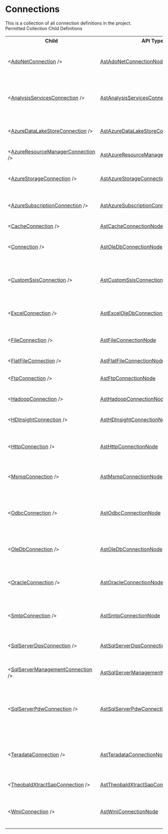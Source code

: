 # Connections

<div class="LanguageSummary"><div class ="SummaryItem">This is a collection of all connection definitions in the project.</div></div><div class="SchemaBindingGroup"><div class="SchemaBindingGroupHeader">Permitted Collection Child Definitions</div><table id="SchemaBindingList" class="SchemaBindingList"><tbody><tr><th class="SchemaBindingNameColumnHeader">Child</th><th class="SchemaBindingTypeColumnHeader">API Type</th><th class="SchemaBindingSummaryColumnHeader">Description</th></tr><tr class="cd0"><td class="SchemaBindingName"><span class="punc">&lt;</span><a href=Varigence.Languages.Biml.Connection.AstAdoNetConnectionNode.html">AdoNetConnection</a><span class="punc"> /&gt;</span></td><td class="SchemaBindingType"><a href="../api-reference/Varigence.Languages.Biml.Connection.AstAdoNetConnectionNode.html">AstAdoNetConnectionNode</a></td><td class="SchemaBindingSummary">The ADO.NET connection connects to a data source that can be accessed via a .NET Framework data provider.</td></tr><tr class="cd1"><td class="SchemaBindingName"><span class="punc">&lt;</span><a href=Varigence.Languages.Biml.Connection.AstAnalysisServicesConnectionNode.html">AnalysisServicesConnection</a><span class="punc"> /&gt;</span></td><td class="SchemaBindingType"><a href="../api-reference/Varigence.Languages.Biml.Connection.AstAnalysisServicesConnectionNode.html">AstAnalysisServicesConnectionNode</a></td><td class="SchemaBindingSummary">The SQL Server Analysis Services connection connects to a server running an Analysis Services database or to an Analysis Services project.</td></tr><tr class="cd0"><td class="SchemaBindingName"><span class="punc">&lt;</span><a href=Varigence.Languages.Biml.Connection.AstAzureDataLakeStoreConnectionNode.html">AzureDataLakeStoreConnection</a><span class="punc"> /&gt;</span></td><td class="SchemaBindingType"><a href="../api-reference/Varigence.Languages.Biml.Connection.AstAzureDataLakeStoreConnectionNode.html">AstAzureDataLakeStoreConnectionNode</a></td><td class="SchemaBindingSummary">The Azure Subscription Connection connects to a Microsoft Azure Data Lake Store.</td></tr><tr class="cd1"><td class="SchemaBindingName"><span class="punc">&lt;</span><a href=Varigence.Languages.Biml.Connection.AstAzureResourceManagerConnectionNode.html">AzureResourceManagerConnection</a><span class="punc"> /&gt;</span></td><td class="SchemaBindingType"><a href="../api-reference/Varigence.Languages.Biml.Connection.AstAzureResourceManagerConnectionNode.html">AstAzureResourceManagerConnectionNode</a></td><td class="SchemaBindingSummary">The connection object that represents a connection to Azure Resource Manager.</td></tr><tr class="cd0"><td class="SchemaBindingName"><span class="punc">&lt;</span><a href=Varigence.Languages.Biml.Connection.AstAzureStorageConnectionNode.html">AzureStorageConnection</a><span class="punc"> /&gt;</span></td><td class="SchemaBindingType"><a href="../api-reference/Varigence.Languages.Biml.Connection.AstAzureStorageConnectionNode.html">AstAzureStorageConnectionNode</a></td><td class="SchemaBindingSummary">The Azure Storage Connection connects to a Microsoft Azure bloc storage account.</td></tr><tr class="cd1"><td class="SchemaBindingName"><span class="punc">&lt;</span><a href=Varigence.Languages.Biml.Connection.AstAzureSubscriptionConnectionNode.html">AzureSubscriptionConnection</a><span class="punc"> /&gt;</span></td><td class="SchemaBindingType"><a href="../api-reference/Varigence.Languages.Biml.Connection.AstAzureSubscriptionConnectionNode.html">AstAzureSubscriptionConnectionNode</a></td><td class="SchemaBindingSummary">The Azure Subscription Connection connects to a Microsoft Azure subscription.</td></tr><tr class="cd0"><td class="SchemaBindingName"><span class="punc">&lt;</span><a href=Varigence.Languages.Biml.Connection.AstCacheConnectionNode.html">CacheConnection</a><span class="punc"> /&gt;</span></td><td class="SchemaBindingType"><a href="../api-reference/Varigence.Languages.Biml.Connection.AstCacheConnectionNode.html">AstCacheConnectionNode</a></td><td class="SchemaBindingSummary">The Cache connection connects to a cache.</td></tr><tr class="cd1"><td class="SchemaBindingName"><span class="punc">&lt;</span><a href=Varigence.Languages.Biml.Connection.AstOleDbConnectionNode.html">Connection</a><span class="punc"> /&gt;</span></td><td class="SchemaBindingType"><a href="../api-reference/Varigence.Languages.Biml.Connection.AstOleDbConnectionNode.html">AstOleDbConnectionNode</a></td><td class="SchemaBindingSummary">The OLE DB connection connects to a datasource that requires an OLE DB provider.</td></tr><tr class="cd0"><td class="SchemaBindingName"><span class="punc">&lt;</span><a href=Varigence.Languages.Biml.Connection.AstCustomSsisConnectionNode.html">CustomSsisConnection</a><span class="punc"> /&gt;</span></td><td class="SchemaBindingType"><a href="../api-reference/Varigence.Languages.Biml.Connection.AstCustomSsisConnectionNode.html">AstCustomSsisConnectionNode</a></td><td class="SchemaBindingSummary">The AstCustomConnectionNode type supports custom and third party SQL Server Integration Services connection managers.</td></tr><tr class="cd1"><td class="SchemaBindingName"><span class="punc">&lt;</span><a href=Varigence.Languages.Biml.Connection.AstExcelOleDbConnectionNode.html">ExcelConnection</a><span class="punc"> /&gt;</span></td><td class="SchemaBindingType"><a href="../api-reference/Varigence.Languages.Biml.Connection.AstExcelOleDbConnectionNode.html">AstExcelOleDbConnectionNode</a></td><td class="SchemaBindingSummary">The Excel OLE DB connection connects to a Microsoft Excel data source.</td></tr><tr class="cd0"><td class="SchemaBindingName"><span class="punc">&lt;</span><a href=Varigence.Languages.Biml.Connection.AstFileConnectionNode.html">FileConnection</a><span class="punc"> /&gt;</span></td><td class="SchemaBindingType"><a href="../api-reference/Varigence.Languages.Biml.Connection.AstFileConnectionNode.html">AstFileConnectionNode</a></td><td class="SchemaBindingSummary">The File connection can connect to existing files or folders or create files or folders if needed.</td></tr><tr class="cd1"><td class="SchemaBindingName"><span class="punc">&lt;</span><a href=Varigence.Languages.Biml.Connection.AstFlatFileConnectionNode.html">FlatFileConnection</a><span class="punc"> /&gt;</span></td><td class="SchemaBindingType"><a href="../api-reference/Varigence.Languages.Biml.Connection.AstFlatFileConnectionNode.html">AstFlatFileConnectionNode</a></td><td class="SchemaBindingSummary">The Flat File connection connects to a flat file.</td></tr><tr class="cd0"><td class="SchemaBindingName"><span class="punc">&lt;</span><a href=Varigence.Languages.Biml.Connection.AstFtpConnectionNode.html">FtpConnection</a><span class="punc"> /&gt;</span></td><td class="SchemaBindingType"><a href="../api-reference/Varigence.Languages.Biml.Connection.AstFtpConnectionNode.html">AstFtpConnectionNode</a></td><td class="SchemaBindingSummary">The FTP connection connects to a File Transfer Protocol (FTP) server.</td></tr><tr class="cd1"><td class="SchemaBindingName"><span class="punc">&lt;</span><a href=Varigence.Languages.Biml.Connection.AstHadoopConnectionNode.html">HadoopConnection</a><span class="punc"> /&gt;</span></td><td class="SchemaBindingType"><a href="../api-reference/Varigence.Languages.Biml.Connection.AstHadoopConnectionNode.html">AstHadoopConnectionNode</a></td><td class="SchemaBindingSummary">The connection object that represents a connection to Hadoop.</td></tr><tr class="cd0"><td class="SchemaBindingName"><span class="punc">&lt;</span><a href=Varigence.Languages.Biml.Connection.AstHDInsightConnectionNode.html">HDInsightConnection</a><span class="punc"> /&gt;</span></td><td class="SchemaBindingType"><a href="../api-reference/Varigence.Languages.Biml.Connection.AstHDInsightConnectionNode.html">AstHDInsightConnectionNode</a></td><td class="SchemaBindingSummary">The connection object that represents a connection to Hadoop.</td></tr><tr class="cd1"><td class="SchemaBindingName"><span class="punc">&lt;</span><a href=Varigence.Languages.Biml.Connection.AstHttpConnectionNode.html">HttpConnection</a><span class="punc"> /&gt;</span></td><td class="SchemaBindingType"><a href="../api-reference/Varigence.Languages.Biml.Connection.AstHttpConnectionNode.html">AstHttpConnectionNode</a></td><td class="SchemaBindingSummary">The HTTP connection allows a package to use HTTP to connect to a Web server to send or receive files.</td></tr><tr class="cd0"><td class="SchemaBindingName"><span class="punc">&lt;</span><a href=Varigence.Languages.Biml.Connection.AstMsmqConnectionNode.html">MsmqConnection</a><span class="punc"> /&gt;</span></td><td class="SchemaBindingType"><a href="../api-reference/Varigence.Languages.Biml.Connection.AstMsmqConnectionNode.html">AstMsmqConnectionNode</a></td><td class="SchemaBindingSummary">The MSMQ connection allows a package to connect to a message queue.</td></tr><tr class="cd1"><td class="SchemaBindingName"><span class="punc">&lt;</span><a href=Varigence.Languages.Biml.Connection.AstOdbcConnectionNode.html">OdbcConnection</a><span class="punc"> /&gt;</span></td><td class="SchemaBindingType"><a href="../api-reference/Varigence.Languages.Biml.Connection.AstOdbcConnectionNode.html">AstOdbcConnectionNode</a></td><td class="SchemaBindingSummary">The ODBC Connection specifies the settings necessary for an Open Database Connectivity (ODBC) adapter installed on the system to connect to a data source.</td></tr><tr class="cd0"><td class="SchemaBindingName"><span class="punc">&lt;</span><a href=Varigence.Languages.Biml.Connection.AstOleDbConnectionNode.html">OleDbConnection</a><span class="punc"> /&gt;</span></td><td class="SchemaBindingType"><a href="../api-reference/Varigence.Languages.Biml.Connection.AstOleDbConnectionNode.html">AstOleDbConnectionNode</a></td><td class="SchemaBindingSummary">The OLE DB connection connects to a datasource that requires an OLE DB provider.</td></tr><tr class="cd1"><td class="SchemaBindingName"><span class="punc">&lt;</span><a href=Varigence.Languages.Biml.Connection.AstOracleConnectionNode.html">OracleConnection</a><span class="punc"> /&gt;</span></td><td class="SchemaBindingType"><a href="../api-reference/Varigence.Languages.Biml.Connection.AstOracleConnectionNode.html">AstOracleConnectionNode</a></td><td class="SchemaBindingSummary">The Oracle Connection specifies the settings necessary for the Attunity Oracle SSIS component to connect to a Oracle data source.</td></tr><tr class="cd0"><td class="SchemaBindingName"><span class="punc">&lt;</span><a href=Varigence.Languages.Biml.Connection.AstSmtpConnectionNode.html">SmtpConnection</a><span class="punc"> /&gt;</span></td><td class="SchemaBindingType"><a href="../api-reference/Varigence.Languages.Biml.Connection.AstSmtpConnectionNode.html">AstSmtpConnectionNode</a></td><td class="SchemaBindingSummary">The SMTP connection connects to a Simple Mail Transfer Protocol (SMTP) server.</td></tr><tr class="cd1"><td class="SchemaBindingName"><span class="punc">&lt;</span><a href=Varigence.Languages.Biml.Connection.AstSqlServerDqsConnectionNode.html">SqlServerDqsConnection</a><span class="punc"> /&gt;</span></td><td class="SchemaBindingType"><a href="../api-reference/Varigence.Languages.Biml.Connection.AstSqlServerDqsConnectionNode.html">AstSqlServerDqsConnectionNode</a></td><td class="SchemaBindingSummary">The SQL Server DQS connection connects to a Microsoft SQL Server Data Quality Service (DQS) instance.</td></tr><tr class="cd0"><td class="SchemaBindingName"><span class="punc">&lt;</span><a href=Varigence.Languages.Biml.Connection.AstSqlServerManagementConnectionNode.html">SqlServerManagementConnection</a><span class="punc"> /&gt;</span></td><td class="SchemaBindingType"><a href="../api-reference/Varigence.Languages.Biml.Connection.AstSqlServerManagementConnectionNode.html">AstSqlServerManagementConnectionNode</a></td><td class="SchemaBindingSummary">The SQL Server connection connect sto a SQL Server database.</td></tr><tr class="cd1"><td class="SchemaBindingName"><span class="punc">&lt;</span><a href=Varigence.Languages.Biml.Connection.AstSqlServerPdwConnectionNode.html">SqlServerPdwConnection</a><span class="punc"> /&gt;</span></td><td class="SchemaBindingType"><a href="../api-reference/Varigence.Languages.Biml.Connection.AstSqlServerPdwConnectionNode.html">AstSqlServerPdwConnectionNode</a></td><td class="SchemaBindingSummary">The SQL Server PDW connection connects to a Microsoft SQL Server Parallel Data Warehouse (PDW) appliance.  In later versions, PDW is rebranded as the Microsoft Analytics Platform System.</td></tr><tr class="cd0"><td class="SchemaBindingName"><span class="punc">&lt;</span><a href=Varigence.Languages.Biml.Connection.AstTeradataConnectionNode.html">TeradataConnection</a><span class="punc"> /&gt;</span></td><td class="SchemaBindingType"><a href="../api-reference/Varigence.Languages.Biml.Connection.AstTeradataConnectionNode.html">AstTeradataConnectionNode</a></td><td class="SchemaBindingSummary">The Teradata Connection specifies the settings necessary for the Attunity Teradata SSIS component to connect to a Teradata data source.</td></tr><tr class="cd1"><td class="SchemaBindingName"><span class="punc">&lt;</span><a href=Varigence.Languages.Biml.Connection.AstTheobaldXtractSapConnectionNode.html">TheobaldXtractSapConnection</a><span class="punc"> /&gt;</span></td><td class="SchemaBindingType"><a href="../api-reference/Varigence.Languages.Biml.Connection.AstTheobaldXtractSapConnectionNode.html">AstTheobaldXtractSapConnectionNode</a></td><td class="SchemaBindingSummary">The Theobald XTRACT connection will connect to an SAP instance.</td></tr><tr class="cd0"><td class="SchemaBindingName"><span class="punc">&lt;</span><a href=Varigence.Languages.Biml.Connection.AstWmiConnectionNode.html">WmiConnection</a><span class="punc"> /&gt;</span></td><td class="SchemaBindingType"><a href="../api-reference/Varigence.Languages.Biml.Connection.AstWmiConnectionNode.html">AstWmiConnectionNode</a></td><td class="SchemaBindingSummary">The WMI connection uses Windows Management Instrumentation (WMI) to connect to an enterprise environment.</td></tr></tbody></table></div>